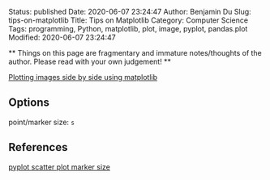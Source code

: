 Status: published
Date: 2020-06-07 23:24:47
Author: Benjamin Du
Slug: tips-on-matplotlib
Title: Tips on Matplotlib
Category: Computer Science
Tags: programming, Python, matplotlib, plot, image, pyplot, pandas.plot
Modified: 2020-06-07 23:24:47

**
Things on this page are fragmentary and immature notes/thoughts of the author.
Please read with your own judgement!
**

[Plotting images side by side using matplotlib](https://stackoverflow.com/questions/41793931/plotting-images-side-by-side-using-matplotlib)

## Options

point/marker size: `s`

## References

[pyplot scatter plot marker size](https://stackoverflow.com/questions/14827650/pyplot-scatter-plot-marker-size)